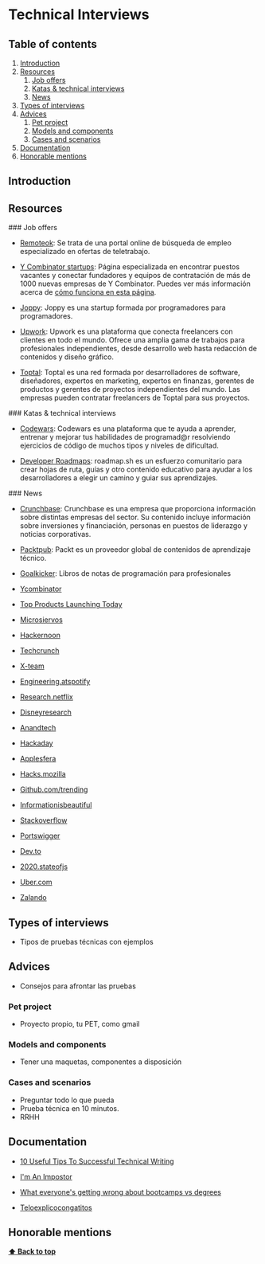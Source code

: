 # Technical Interviews

## Table of contents

1. [Introduction](#introduction)
1. [Resources](#resources)
   1. [Job offers](#job-offers)
   1. [Katas & technical interviews](#katas--technical-interviews)
   1. [News](#news)
1. [Types of interviews](#types-of-interviews)
1. [Advices](#advices)
   1. [Pet project](#pet-project)
   1. [Models and components](#models-and-components)
   1. [Cases and scenarios](#cases-and-scenarios)
1. [Documentation](#documentation)
1. [Honorable mentions](#honorable-mentions)

## Introduction

## Resources

### Job offers

- [Remoteok](https://remoteok.com/): Se trata de una portal online de búsqueda de empleo especializado en ofertas de teletrabajo.

- [Y Combinator startups](https://www.workatastartup.com/jobs): Página especializada en encontrar puestos vacantes y conectar fundadores y equipos de contratación de más de 1000 nuevas empresas de Y Combinator. Puedes ver más información acerca de [cómo funciona en esta página](https://www.workatastartup.com/about).

- [Joppy](https://app.joppy.me/): Joppy es una startup formada por programadores para programadores.

- [Upwork](https://www.upwork.com/): Upwork es una plataforma que conecta freelancers con clientes en todo el mundo. Ofrece una amplia gama de trabajos para profesionales independientes, desde desarrollo web hasta redacción de contenidos y diseño gráfico.

- [Toptal](https://www.toptal.com/): Toptal es una red formada por desarrolladores de software, diseñadores, expertos en marketing, expertos en finanzas, gerentes de productos y gerentes de proyectos independientes del mundo. Las empresas pueden contratar freelancers de Toptal para sus proyectos.

### Katas & technical interviews

- [Codewars](https://www.codewars.com/): Codewars es una plataforma que te ayuda a aprender, entrenar y mejorar tus habilidades de programad@r resolviendo ejercicios de código de muchos tipos y niveles de dificultad.

- [Developer Roadmaps](https://roadmap.sh/): roadmap.sh es un esfuerzo comunitario para crear hojas de ruta, guías y otro contenido educativo para ayudar a los desarrolladores a elegir un camino y guiar sus aprendizajes.

### News

- [Crunchbase](https://www.crunchbase.com/): Crunchbase es una empresa que proporciona información sobre distintas empresas del sector. Su contenido incluye información sobre inversiones y financiación, personas en puestos de liderazgo y noticias corporativas.

- [Packtpub](https://www.packtpub.com/free-learning): Packt es un proveedor global de contenidos de aprendizaje técnico.

- [Goalkicker](https://goalkicker.com/): Libros de notas de programación para profesionales

- [Ycombinator](https://news.ycombinator.com/)

- [Top Products Launching Today](https://www.producthunt.com/)

- [Microsiervos](https://www.microsiervos.com/)

- [Hackernoon](https://hackernoon.com/)

- [Techcrunch](https://techcrunch.com/)

- [X-team](https://x-team.com/blog)

- [Engineering.atspotify](https://engineering.atspotify.com/)

- [Research.netflix](https://research.netflix.com/)

- [Disneyresearch](https://la.disneyresearch.com/publication/)

- [Anandtech](https://www.anandtech.com/)

- [Hackaday](https://hackaday.com/)

- [Applesfera](https://www.applesfera.com/)

- [Hacks.mozilla](https://hacks.mozilla.org/)

- [Github.com/trending](https://github.com/trending)

- [Informationisbeautiful](https://informationisbeautiful.net/beautifulnews/)

- [Stackoverflow](https://stackoverflow.blog/)

- [Portswigger](https://portswigger.net/daily-swig)

- [Dev.to](https://dev.to/t/news)

- [2020.stateofjs](https://2020.stateofjs.com/en-US/)

- [Uber.com](https://www.uber.com/es-ES/blog/madrid/engineering/)

- [Zalando](https://engineering.zalando.com/)

## Types of interviews

- Tipos de pruebas técnicas con ejemplos

## Advices

- Consejos para afrontar las pruebas

### Pet project

- Proyecto propio, tu PET, como gmail

### Models and components

- Tener una maquetas, componentes a disposición

### Cases and scenarios

- Preguntar todo lo que pueda
- Prueba técnica en 10 minutos.
- RRHH

## Documentation

- [10 Useful Tips To Successful Technical Writing](https://dev.to/drprime01/10-useful-tips-to-successful-technical-writing-4d65)

- [I'm An Impostor](https://dev.to/bytebodger/i-m-an-impostor-5f7f)

- [What everyone's getting wrong about bootcamps vs degrees](https://dev.to/heyjtk/what-everyones-getting-wrong-about-bootcamps-vs-degrees-521e)

- [Teloexplicocongatitos](https://teloexplicocongatitos.com/poster/tlecg20)

## Honorable mentions

**[⬆ Back to top](#table-of-contents)**
